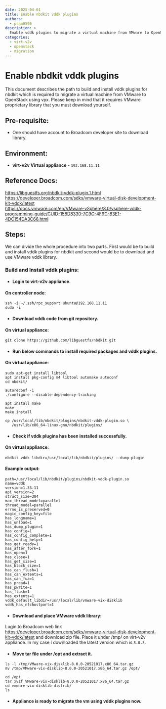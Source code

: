 ```yaml
---
date: 2025-04-01
title: Enable nbdkit vddk plugins
authors:
  - pram0596
description: >
  Enable vddk plugins to migrate a virtual machine from VMware to OpenStack using vpx.
categories:
  - virt-v2v
  - openstack
  - migration
---
```


# Enable nbdkit vddk plugins 
 
This document describes the path to build and install vddk plugins for nbdkit which is required to migrate a virtual machine from VMware to OpenStack using vpx. Please keep in mind that it requires VMware proprietary library that you must download yourself.  

## Pre-requisite:  
+ One should have account to Broadcom developer site to download library.  

## Environment:  
+ **virt-v2v Virtual appliance** - `192.168.11.11`  

## Reference Docs:  
https://libguestfs.org/nbdkit-vddk-plugin.1.html  
https://developer.broadcom.com/sdks/vmware-virtual-disk-development-kit-vddk/latest  
https://docs.vmware.com/en/VMware-vSphere/8.0/vsphere-vddk-programming-guide/GUID-158D8330-7C9C-4F9C-83E1-4DC154DA3C66.html  

## Steps:   
We can divide the whole procedure into two parts. First would be to build and install vddk plugins for nbdkit and second would be to download and use VMware vddk library.

### Build and Install vddk plugins:  
+ #### Login to virt-v2v appliance.  
#### On controller node:    
```shell
ssh -i ~/.ssh/rpc_support ubuntu@192.168.11.11  
sudo -i  
```  

+ #### Download vddk code from git repository.
#### On virtual appliance:
```shell 
git clone https://github.com/libguestfs/nbdkit.git
```  
+ #### Run below commands to install required packages and vddk plugins.
#### On virtual appliance:
```shell
sudo apt-get install libtool
apt install pkg-config m4 libtool automake autoconf
cd nbdkit/
```
```shell
autoreconf -i
./configure --disable-dependency-tracking
```
```shell
apt install make 
make
make install
```
```shell
cp /usr/local/lib/nbdkit/plugins/nbdkit-vddk-plugin.so \
   /usr/lib/x86_64-linux-gnu/nbdkit/plugins/  
```
+ #### Check if vddk plugins has been installed successfully.  
#### On virtual appliance:  
```shell
nbdkit vddk libdir=/usr/local/lib/nbdkit/plugins/ --dump-plugin  
```
#### Example output:
```shell
path=/usr/local/lib/nbdkit/plugins/nbdkit-vddk-plugin.so
name=vddk
version=1.33.11
api_version=2
struct_size=384
max_thread_model=parallel
thread_model=parallel
errno_is_preserved=0
magic_config_key=file
has_longname=1
has_unload=1
has_dump_plugin=1
has_config=1
has_config_complete=1
has_config_help=1
has_get_ready=1
has_after_fork=1
has_open=1
has_close=1
has_get_size=1
has_block_size=1
has_can_flush=1
has_can_extents=1
has_can_fua=1
has_pread=1
has_pwrite=1
has_flush=1
has_extents=1
vddk_default_libdir=/usr/local/lib/vmware-vix-disklib
vddk_has_nfchostport=1
```  
+ #### Download and place VMware vddk library:  
Login to Broadcom web link https://developer.broadcom.com/sdks/vmware-virtual-disk-development-kit-vddk/latest and download zip file. Place it under /tmp/ on virt-v2v appliance. In my case I downloaded the latest version which is `8.0.3`.

+ #### Move tar file under /opt and extract it.
```shell
ls -l /tmp/VMware-vix-disklib-8.0.0-20521017.x86_64.tar.gz
mv /tmp/VMware-vix-disklib-8.0.0-20521017.x86_64.tar.gz /opt/
```
```shell
cd /opt
tar xvzf VMware-vix-disklib-8.0.0-20521017.x86_64.tar.gz 
cd vmware-vix-disklib-distrib/
ls
```
+ #### Appliance is ready to migrate the vm using vddk plugins now.
